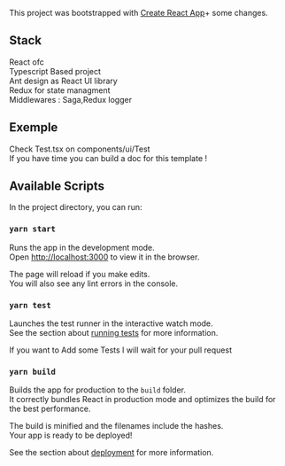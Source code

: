 This project was bootstrapped with [Create React App](https://github.com/facebook/create-react-app)+ some changes.
## Stack
React ofc<br />
Typescript Based project <br />
Ant design as React UI library<br />
Redux for state managment<br />
Middlewares : Saga,Redux logger<br />
## Exemple
Check Test.tsx on components/ui/Test  
If you have time you can build a doc for this template ! 
## Available Scripts

In the project directory, you can run:

### `yarn start`

Runs the app in the development mode.<br />
Open [http://localhost:3000](http://localhost:3000) to view it in the browser.

The page will reload if you make edits.<br />
You will also see any lint errors in the console.

### `yarn test`

Launches the test runner in the interactive watch mode.<br />
See the section about [running tests](https://facebook.github.io/create-react-app/docs/running-tests) for more information.

If you want to Add some Tests I will wait for your pull request

### `yarn build`

Builds the app for production to the `build` folder.<br />
It correctly bundles React in production mode and optimizes the build for the best performance.

The build is minified and the filenames include the hashes.<br />
Your app is ready to be deployed!

See the section about [deployment](https://facebook.github.io/create-react-app/docs/deployment) for more information.

